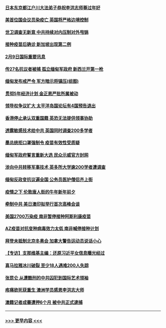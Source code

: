 #### [日本东京都江户川大法弟子恭祝李洪志师尊过年好](../pages/prog202/a103050816.md?t=02100551) 
#### [美首位国会议员染疫亡 英国将严格边境控制](../pages/prog202/a103050718.md?t=02100551) 
#### [世卫调查无新意 中共持续对内压制对外甩锅](../pages/prog202/a103050715.md?t=02100551) 
#### [接种疫苗后确诊 新加坡出现第二例](../pages/prog202/a103050612.md?t=02100551) 
#### [2月9日国际重要讯息](../pages/prog202/a103050464.md?t=02100551) 
#### [传27名抗议者被捕 孤立缅甸军政府 新西兰开第一枪](../pages/prog202/a103050277.md?t=02100551) 
#### [缅甸发布戒严令 军方暗示将镇压(组图)](../pages/prog202/a103050169.md?t=02100551) 
#### [贯彻5年经济计划 金正恩严批所属被动](../pages/prog202/a103050168.md?t=02100551) 
#### [领导权争议扩大 太平洋岛国论坛有4国预告退出](../pages/prog202/a103050158.md?t=02100551) 
#### [香港停止承认双重国籍 英恐无法提供领事协助](../pages/prog202/a103050147.md?t=02100551) 
#### [透露敏感技术给中共 英国同时调查200多学者](../pages/prog202/a103050042.md?t=02100551) 
#### [墨总统拒口罩强制令 疫苗有效性受质疑](../pages/prog202/a103050030.md?t=02100551) 
#### [缅甸军政府誓言重新大选 民众示威官方封网](../pages/prog202/a103050001.md?t=02100551) 
#### [涉向中共转移军事技术 英多所大学逾200学者遭调查](../pages/prog202/a103049886.md?t=02100551) 
#### [缅甸反政变抗议遍全国 公务员医护僧侣齐上街](../pages/prog202/a103049961.md?t=02100551) 
#### [疫情之下 伦敦唐人街的牛年新年前夕](../pages/prog202/a103049975.md?t=02100551) 
#### [牵制中共 美日澳印拟举行首次高峰会谈](../pages/prog202/a103049923.md?t=02100551) 
#### [美国2700万染疫 南非暂停接种阿斯利康疫苗](../pages/prog202/a103049829.md?t=02100551) 
#### [AZ疫苗对抗变种病毒效力太低 南非喊停接种计划](../pages/prog202/a103049891.md?t=02100551) 
#### [拜登未抵制北京冬奥会 加拿大警告运动员说话小心](../pages/prog202/a103049729.md?t=02100551) 
#### [【专访】支那维基主编：还原习近平女信息曝光经过](../pages/prog202/a103049853.md?t=02100551) 
#### [喜马拉雅冰川破裂 至少18人遇难200人失踪](../pages/prog202/a103049841.md?t=02100551) 
#### [张昆仑 从遭酷刑的中共囚犯到国际艺术领袖](../pages/prog202/a103049743.md?t=02100551) 
#### [疼痛欲死获重生 澳洲学员感恩李洪志大师](../pages/prog202/a103049728.md?t=02100551) 
#### [澳籍记者成蕾遭押6个月 被中共正式逮捕](../pages/prog202/a103049680.md?t=02100551) 

----
#### [ >>> 更早内容 <<< ](../indexes/prog202-earlier.md)
